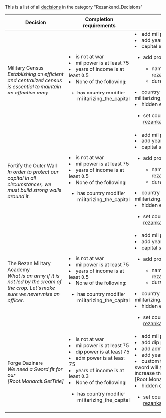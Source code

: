 This is a list of all [decisions](decisions.md) in the category "Rezankand_Decisions"

| Decision | Completion requirements | Effects | Requirements to appear |
| ----- | ------ | ----- | ------ |
| <a name="capital_census_decision">Military Census</a><br />*Establishing an efficient and centralized census is essential to maintain an effective army* | <li>is not at war</li><li>mil power is at least 75</li><li>years of income is at least 0.5</li><li>None of the following:</li><ul><li>has country modifier militarizing_the_capital</li></ul> | <li>add mil power = -75</li><li>add years of income = -0.5</li><li>capital scope:</li><ul><li>add province modifier:</li><ul><li>name = rezankand_militarize_census</li><li>duration = -1</li></ul></ul><li>country gets the modifier militarizing_the_capital for 2 years</li><li>hidden effect:</li><ul><li>set country flag [rezankand_militarize_census](../flags/rezankand_militarize_census.md)</li></ul> | <li>Country is Rezankand</li><li>has country flag [rezankand_militarize_capital](../flags/rezankand_militarize_capital.md)</li><li>None of the following:</li><ul><li>has country flag [rezankand_militarize_census](../flags/rezankand_militarize_census.md)</li></ul> |
| <a name="capital_fortified_wall_decision">Fortify the Outer Wall</a><br />*In order to protect our capital in all circumstances, we must build strong walls around it.* | <li>is not at war</li><li>mil power is at least 75</li><li>years of income is at least 0.5</li><li>None of the following:</li><ul><li>has country modifier militarizing_the_capital</li></ul> | <li>add mil power = -75</li><li>add years of income = -0.5</li><li>capital scope:</li><ul><li>add province modifier:</li><ul><li>name = rezankand_militarize_wall</li><li>duration = -1</li></ul></ul><li>country gets the modifier militarizing_the_capital for 2 years</li><li>hidden effect:</li><ul><li>set country flag [rezankand_militarize_wall](../flags/rezankand_militarize_wall.md)</li></ul> | <li>Country is Rezankand</li><li>has country flag [rezankand_militarize_capital](../flags/rezankand_militarize_capital.md)</li><li>None of the following:</li><ul><li>has country flag [rezankand_militarize_wall](../flags/rezankand_militarize_wall.md)</li></ul> |
| <a name="capital_officier_corp_decision">The Rezan Military Academy</a><br />*What is an army if it is not led by the cream of the crop. Let's make sure we never miss an officer.* | <li>is not at war</li><li>mil power is at least 75</li><li>years of income is at least 0.5</li><li>None of the following:</li><ul><li>has country modifier militarizing_the_capital</li></ul> | <li>add mil power = -75</li><li>add years of income = -0.5</li><li>capital scope:</li><ul><li>add province modifier:</li><ul><li>name = rezankand_officier_academy</li><li>duration = -1</li></ul></ul><li>country gets the modifier militarizing_the_capital for 2 years</li><li>hidden effect:</li><ul><li>set country flag [rezankand_officier_academy](../flags/rezankand_officier_academy.md)</li></ul> | <li>Country is Rezankand</li><li>has country flag [rezankand_militarize_capital](../flags/rezankand_militarize_capital.md)</li><li>None of the following:</li><ul><li>has country flag [rezankand_officier_academy](../flags/rezankand_officier_academy.md)</li></ul> |
| <a name="forge_dazinare_decision">Forge Dazinare</a><br />*We need a Sword fit for our [Root.Monarch.GetTitle]* | <li>is not at war</li><li>mil power is at least 75</li><li>dip power is at least 75</li><li>adm power is at least 75</li><li>years of income is at least 0.3</li><li>None of the following:</li><ul><li>has country modifier militarizing_the_capital</li></ul> | <li>add mil power = -75</li><li>add dip power = -75</li><li>add adm power = -75</li><li>add years of income = -0.3</li><li>custom tooltip = §GForging this sword will allow us to further increase the power of our [Root.Monarch.GetTitle]§!</li><li>hidden effect:</li><ul><li>set country flag [rezankand_sword_done](../flags/rezankand_sword_done.md)</li></ul> | <li>Country is Rezankand</li><li>has country flag [rezankand_can_forge_sword](../flags/rezankand_can_forge_sword.md)</li><li>None of the following:</li><ul><li>has country flag [rezankand_sword_done](../flags/rezankand_sword_done.md)</li></ul> |
